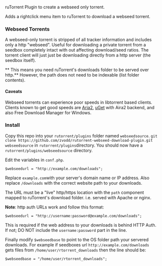 ruTorrent Plugin to create a webseed only torrent.

Adds a rightclick menu item to ruTorrent to download a webseed torrent.


### Webseed Torrents
A webseed-only torrent is stripped of all tracker information and includes only a http "webseed".
Useful for downloading a private torrent from a seedbox completely intact with out affecting download/seed ratios. The torrent client will just just be downloading directly from a http server (the seedbox itself).

** This means you need ruTorrent's downloads folder to be served over http.** 
However, the path does not need to be indexable (list folder contents).

#### Caveats 
Webseed torrents can experience poor speeds in libtorrent based clients.
Clients known to get good speeds are [Aria2](https://aria2.github.io/), [uGet](http://ugetdm.com) with Aira2 backend, and also Free Download Manager for Windows.


### Install

Copy this repo into your `rutorrent/plugins` folder named `webseedsource`.
`git clone https://github.com/zvodd/rutorrent-webseed-download-plugin.git webseedsource` in `rutorrent/plugins`directory. You should now have a `rutorrent/plugins/webseedsource` directory.

Edit the variables in `conf.php`.

```
$webseedurl = "http://example.com/downloads";
```
Replace `example.com`with your server's domain name or IP address.
Also replace `/downloads` with the correct website path to your downloads.

The URL must be a "live" http/https location with the `path` component mapped to ruTorrent's download folder. i.e. served with Apache or nginx.

**Note**:  http auth URLs work and follow this format:

```
$webseedurl = "http://username:password@example.com/downloads";
```
This is required if the web address to your downloads is behind HTTP Auth. If not; DO NOT include the `username:password` part in the line.

Finally modify `$webseedbase` to point to the OS folder path your servered downloads.
For example if seedboxes url `http://example.com/downloads` gets files from `/home/user/rtorrent_downloads` then the line should be:

```
$webseedbase = "/home/user/rtorrent_downloads";
```